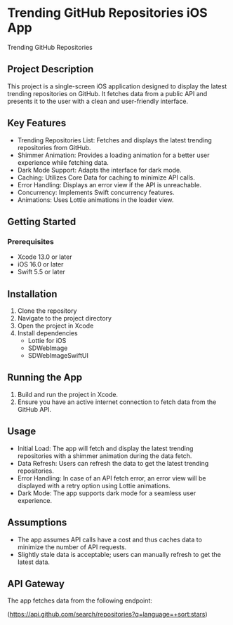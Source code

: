 # Trending GitHub Repositories iOS App
Trending GitHub Repositories


## Project Description

This project is a single-screen iOS application designed to display the latest trending repositories on GitHub. It fetches data from a public API and presents it to the user with a clean and user-friendly interface. 

## Key Features

-	Trending Repositories List: Fetches and displays the latest trending repositories from GitHub.
-	Shimmer Animation: Provides a loading animation for a better user experience while fetching data.
-	Dark Mode Support: Adapts the interface for dark mode.
-	Caching: Utilizes Core Data for caching to minimize API calls.
-	Error Handling: Displays an error view if the API is unreachable.
-	Concurrency: Implements Swift concurrency features.
-	Animations: Uses Lottie animations in the loader view.

## Getting Started

### Prerequisites

-	Xcode 13.0 or later
- iOS 16.0 or later
-	Swift 5.5 or later

## Installation

1. Clone the repository
2. Navigate to the project directory
3. Open the project in Xcode
4. Install dependencies
   - Lottie for iOS
   - SDWebImage
   - SDWebImageSwiftUI

  
 ## Running the App

1. Build and run the project in Xcode.
2. Ensure you have an active internet connection to fetch data from the GitHub API.

## Usage

- Initial Load: The app will fetch and display the latest trending repositories with a shimmer animation during the data fetch.
-	Data Refresh: Users can refresh the data to get the latest trending repositories.
-	Error Handling: In case of an API fetch error, an error view will be displayed with a retry option using Lottie animations.
-	Dark Mode: The app supports dark mode for a seamless user experience.


## Assumptions

- The app assumes API calls have a cost and thus caches data to minimize the number of API requests.
- Slightly stale data is acceptable; users can manually refresh to get the latest data.

## API Gateway

The app fetches data from the following endpoint:

(https://api.github.com/search/repositories?q=language=+sort:stars)
